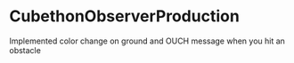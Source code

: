 # CubethonObserverProduction
 Implemented color change on ground and OUCH message when you hit an obstacle
